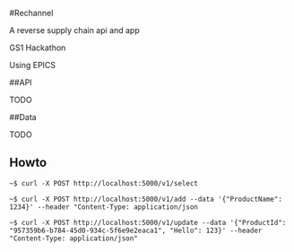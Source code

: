 #Rechannel

A reverse supply chain api and app

GS1 Hackathon

Using EPICS

##API

TODO

##Data

TODO


## Howto

```
~$ curl -X POST http://localhost:5000/v1/select

~$ curl -X POST http://localhost:5000/v1/add --data '{"ProductName": 1234}' --header "Content-Type: application/json

~$ curl -X POST http://localhost:5000/v1/update --data '{"ProductId": "957359b6-b784-45d0-934c-5f6e9e2eaca1", "Hello": 123}' --header "Content-Type: application/json"

```